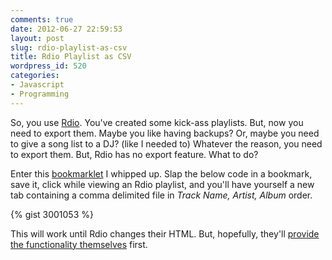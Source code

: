 ```yaml
---
comments: true
date: 2012-06-27 22:59:53
layout: post
slug: rdio-playlist-as-csv
title: Rdio Playlist as CSV
wordpress_id: 520
categories:
- Javascript
- Programming
---
```



So, you use [Rdio](http://rdio.com). You've created some kick-ass playlists. But, now you need to export them. Maybe you like having backups? Or, maybe you need to give a song list to a DJ? (like I needed to) Whatever the reason, you need to export them. But, Rdio has no export feature. What to do?

Enter this [bookmarklet](http://en.wikipedia.org/wiki/Bookmarklet) I whipped up. Slap the below code in a bookmark, save it, click while viewing an Rdio playlist, and you'll have yourself a new tab containing a comma delimited file in _Track Name, Artist, Album_ order.

{% gist 3001053 %}

This will work until Rdio changes their HTML. But, hopefully, they'll [provide the functionality themselves](http://help.rdio.com/customer/portal/questions/22160-export-playlists-to-excel) first.
